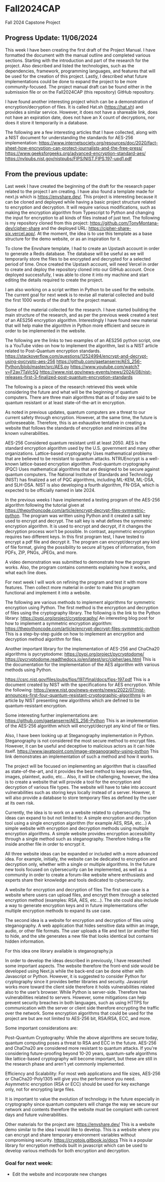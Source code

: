 # Fall2024CAP
Fall 2024 Capstone Project

## Progress Update: 11/06/2024

This week I have been creating the first draft of the Project Manual. I have formatted the document with the manual outline and completed various sections. Starting with the introduction and part of the research for the project. Also described and listed the technologies, such as the dependencies, framework, programming languages, and features that will be used for the creation of this project. Lastly, I described what future implementations could be done to expand the project to be more community-focused. The project manual draft can be found either in the submission file or on the Fall2024CAP (this repository) GitHub repository.

I have found another interesting project which can be a demonstration of encryption/decryption of files. It is called Hat.sh (https://hat.sh) and provides a similar service. However, it does not have a shareable link, does not have an expiration date, does not have an X count of decryptions, nor does it store it temporarily in a database.

The following are a few interesting articles that I have collected, along with a NIST document for understanding the standards for AES-256 implementation:
https://www.internetsociety.org/resources/doc/2020/fact-sheet-how-encryption-can-protect-journalists-and-the-free-press/ 
https://www.geeksforgeeks.org/advanced-encryption-standard-aes/ 
https://nvlpubs.nist.gov/nistpubs/FIPS/NIST.FIPS.197-upd1.pdf 

## From the previous update:
Last week I have created the beginning of the draft for the research paper related to the project I am creating. I have also found a template made for next.js which is https://envshare.dev/. This project is interesting because it can be cloned and deployed while having a basic project structure related to encryption and decryption. It will require various modifications, such as making the encryption algorithm from Typescript to Python and changing the input for encryption to all kinds of files instead of just text. The following is my repository cloned from this project: https://github.com/TonyMontana-dev/cipher-share and the deployed URL: https://cipher-share-six.vercel.app/. At the moment, the idea is to use this template as a base structure for the demo website, or as an inspiration for it. 

To clone the Envshare template, I had to create an Upstash account in order to generate a Redis database. The database will be useful as we will temporarily store the files to be encrypted and decrypted for a selected period of time. Once created the Upstash account, will need Vercel in order to create and deploy the repository cloned into our GitHub account. Once deployed successfully, I was able to clone it into my machine and start editing the details required to create the project.

I am also working on a script written in Python to be used for the website. The current goal for next week is to revise all material collected and build the first 1000 words of the draft for the project manual.

 Some of the material collected for the research. I have started building the main structure of the research, and as per the previous week created a test of an AES256 encryption algorithm. Interestingly I have found new material that will help make the algorithm in Python more efficient and secure in order to be implemented in the website.

The following are the links to two examples of an AES256 python script, one is a YouTube video on how to implement the algorithm, last is a NIST article related to Post-Quantum encryption standards.
https://stackoverflow.com/questions/12524994/encrypt-and-decrypt-using-pycrypto-aes-256 
https://github.com/gaetanserre/AES_256-Python/blob/master/src/AES.py 
https://www.youtube.com/watch?v=F2av7TaVc5Q 
https://www.nist.gov/news-events/news/2024/08/nist-releases-first-3-finalized-post-quantum-encryption-standards 

The following is a piece of the research retrieved this week while considering the future and what will be the beginning of quantum computers.
There are three main algorithms that as of today are said to be quantum resistant or at least state-of-the-art in encryption.

As noted in previous updates, quantum computers are a threat to our current safety through encryption. However, at the same time, the future is unforeseeable.
Therefore, this is an exhaustive tentative in creating a website that follows the standards of encryption and minimizes all the known vulnerabilities.

AES-256
Considered quantum resistant until at least 2050. AES is the standard encryption algorithm used by the U.S. government and many other organizations. 
Lattice-based cryptography
Uses mathematical problems that are believed to be resistant to quantum attacks. NTRUEncrypt is a well-known lattice-based encryption algorithm. 
Post-quantum cryptography (PQC)
Uses mathematical algorithms that are designed to be secure against quantum computers. The National Institute of Standards and Technology (NIST) has finalized a set of PQC algorithms, including ML-KEM, ML-DSA, and SLH-DSA. NIST is also developing a fourth algorithm, FN-DSA, which is expected to be officially named in late 2024. 

In the previous weeks I have implemented a testing program of the AES-256 algorithm following the tutorial given at https://thepythoncode.com/article/encrypt-decrypt-files-symmetric-python. The program was written using Python and it created a salt key used to encrypt and decrypt. The salt key is what defines the symmetric encryption algorithm. It is used to encrypt and decrypt, if it changes the decryption process won’t be possible. In contrast, asymmetric encryption requires two different keys. In this first program test, I have tested to encrypt a pdf file and decrypt it. The program can encrypt/decrypt any kind of file format, giving the possibility to secure all types of information, from PDFs, ZIP, PNGs, JPEGs, and more.

A video demonstration was submitted to demonstrate how the program works. Also, the program contains comments explaining how it works, and what each line does.

For next week I will work on refining the program and test it with more features. Then collect more material in order to make this program functional and implement it into a website.

The following are various methods to implement algorithms for symmetric encryption using Python. The first method is the encryption and decryption of files using the cryptography library. The following is the link to the Python library: https://pypi.org/project/cryptography/ 
An interesting blog post for how to implement a symmetric encryption algorithm: https://thepythoncode.com/article/encrypt-decrypt-files-symmetric-python 
This is a step-by-step guide on how to implement an encryption and decryption method algorithm for files. 

Another important library for the implementation of AES-256 and ChaCha20 algorithms is pycryptodome: https://pypi.org/project/pycryptodome/ 
https://pycryptodome.readthedocs.io/en/latest/src/cipher/aes.html This is the documentation for the implementation of the AES algorithm with various methods using Python.

https://csrc.nist.gov/files/pubs/fips/197/final/docs/fips-197.pdf This is a document created by NIST with the specifications for AES encryption. While the following: https://www.nist.gov/news-events/news/2022/07/nist-announces-first-four-quantum-resistant-cryptographic-algorithms is an article by NIST presenting new algorithms which are defined to be quantum-resistant encryption.

Some interesting further implementations are: 
https://github.com/gaetanserre/AES_256-Python This is an implementation of the AES-256 algorithm which will encrypt/decrypt any kind of file or files.

Also, I have been looking up at Steganography implementation in Python. Steganography is not considered the most secure method to encrypt files. However, it can be useful and deceptive to malicious actors as it can hide itself. https://www.javatpoint.com/image-steganography-using-python This link demonstrates an implementation of such a method and how it works. 

The project will be focused on implementing an algorithm that is classified as state-of-the-art, and it provides the best method to keep secure files, images, plaintext, audio, etc…
Also, it will be challenging, however, the idea is to create a website that will provide a tool for the encryption and decryption of various file types. The website will have to take into account vulnerabilities such as storing keys locally instead of a server. However, it will also provide a database to store temporary files as defined by the user at its own risk. 

Currently, the idea is to work on a website related to cybersecurity.
The ideas can expand to but not limited to:
A simple encryption and decryption tool using a single encryption algorithm (for example AES, RSA, etc…)
A simple website with encryption and decryption methods using multiple encryption algorithms.
A simple website provides encryption accessibility through a single method such as steganography. Therefore hiding a file inside another file in order  to encrypt it.

All three website ideas can be expanded or included with a more advanced idea. For example, initially, the website can be dedicated to encryption and decryption only, whether with a single or multiple algorithms. In the future new tools focused on cybersecurity can be implemented, as well as a community in order to create a forum-like website where enthusiasts and experts share their knowledge and tools dedicated to cybersecurity.

A website for encryption and decryption of files
The first use-case is a website where users can upload files, and encrypt them through a selected encryption method (examples: RSA, AES, etc…). The site could also include a way to generate encryption keys and in future implementations offer multiple encryption methods to expand its use case.

The second idea is a website for encryption and decryption of files using steganography.
A web application that hides sensitive data within an image, audio, or other file formats. The user uploads a file and text (or another file) to hide, and the site generates a new file that looks identical but contains hidden information.

For this idea one library available is steganography.js

In order to develop the ideas described in previously, I have researched some important aspects. The website therefore the front-end side would be developed using Next.js while the back-end can be done either with Javascript or Python. However, it is suggested to consider Python for cryptography since it provides better libraries and security. Javascript works more toward the client side therefore it holds vulnerabilities related also to the user’s browser. While Python is server-side. Therefore has vulnerabilities related to servers. However, some mitigations can help prevent security breaches in both languages, such as using HTTPS for communication with the server or client side therefore encrypting the traffic over the network. Some encryption algorithms that could be used for the project are but are not limited to AES-256 bit, RSA/RSA, ECC, and more. 

Some important considerations are:

Post-Quantum Cryptography: While the above algorithms are secure today, quantum computing poses a threat to RSA and ECC in the future. AES-256 and ChaCha20 are considered more resistant to quantum attacks. If you're considering future-proofing beyond 10-20 years, quantum-safe algorithms like lattice-based cryptography will become important, but these are still in the research phase and aren't yet commonly implemented.

Efficiency and Scalability: For most web applications and file sizes, AES-256 or ChaCha20-Poly1305 will give you the performance you need. Asymmetric encryption (RSA or ECC) should be used for key exchange only, not for encrypting large files.

It is important to value the evolution of technology in the future especially in cryptography since quantum computers will change the way we secure our network and contents therefore the website must be compliant with current days and future vulnerabilities.

Other materials for the project are:
https://envshare.dev/ This is a website demo similar to the idea I would like to develop. This is a website where you can encrypt and share temporary environment variables without compromising security. 
https://cryptojs.gitbook.io/docs This is a popular library for encryption methods built in javascript which can be used to develop various methods for both encryption and decryption.

### Goal for next week:
   - Edit the website and incorporate new changes
